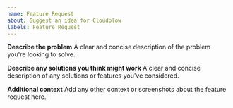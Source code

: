 ```yaml
---
name: Feature Request
about: Suggest an idea for Cloudplow
labels: Feature Request
---
```


**Describe the problem**
A clear and concise description of the problem you're looking to solve.

**Describe any solutions you think might work**
A clear and concise description of any solutions or features you've considered.

**Additional context**
Add any other context or screenshots about the feature request here.
